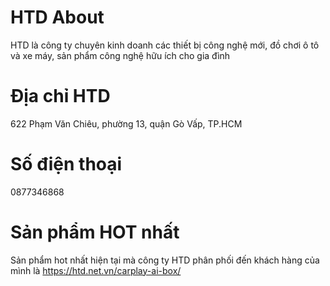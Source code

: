 # HTD About
HTD là công ty chuyên kinh doanh các thiết bị công nghệ mới, đồ chơi ô tô và xe máy, sản phẩm công nghệ hữu ích cho gia đình
# Địa chỉ HTD
622 Phạm Văn Chiêu, phường 13, quận Gò Vấp, TP.HCM
# Số điện thoại
0877346868
# Sản phẩm HOT nhất
Sản phẩm hot nhất hiện tại mà công ty HTD phân phối đến khách hàng của mình là https://htd.net.vn/carplay-ai-box/
